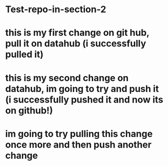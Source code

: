 # Test-repo-in-section-2
# this is my first change on git hub, pull it on datahub (i successfully pulled it)

# this is my second change on datahub, im going to try and push it (i successfully pushed it and now its on github!)

# im going to try pulling this change once more and then push another change
